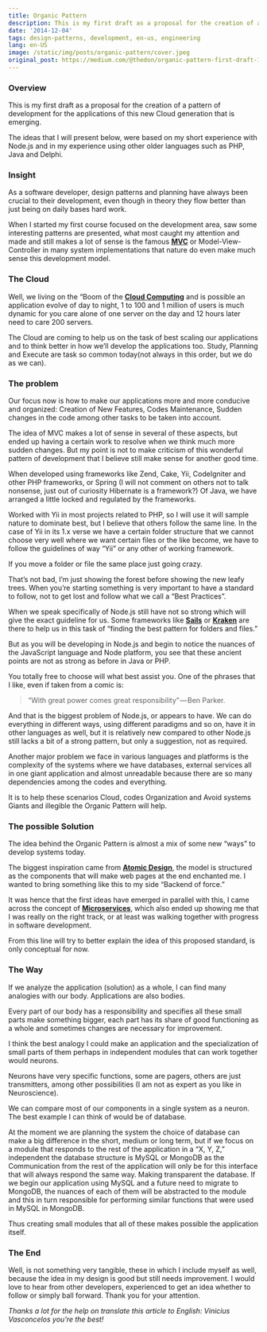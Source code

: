 ```yaml
---
title: Organic Pattern
description: This is my first draft as a proposal for the creation of a pattern of development for the applications of this new Cloud generation that is emerging.
date: '2014-12-04'
tags: design-patterns, development, en-us, engineering
lang: en-US
image: /static/img/posts/organic-pattern/cover.jpeg
original_post: https://medium.com/@thedon/organic-pattern-first-draft-146ae3265a95
---
```


### **Overview**

This is my first draft as a proposal for the creation of a pattern of development for the applications of this new Cloud generation that is emerging.

The ideas that I will present below, were based on my short experience with Node.js and in my experience using other older languages such as PHP, Java and Delphi.

### **Insight**

As a software developer, design patterns and planning have always been crucial to their development, even though in theory they flow better than just being on daily bases hard work.

When I started my first course focused on the development area, saw some interesting patterns are presented, what most caught my attention and made and still makes a lot of sense is the famous **[MVC](http://en.wikipedia.org/wiki/Model%E2%80%93view%E2%80%93controller)** or Model-View-Controller in many system implementations that nature do even make much sense this development model.

### **The Cloud**

Well, we living on the “Boom of the **[Cloud Computing](http://en.wikipedia.org/wiki/Cloud_computing)** and is possible an application evolve of day to night, 1 to 100 and 1 million of users is much dynamic for you care alone of one server on the day and 12 hours later need to care 200 servers.

The Cloud are coming to help us on the task of best scaling our applications and to think better in how we’ll develop the applications too. Study, Planning and Execute are task so common today(not always in this order, but we do as we can).

### **The problem**

Our focus now is how to make our applications more and more conducive and organized: Creation of New Features, Codes Maintenance, Sudden changes in the code among other tasks to be taken into account.

The idea of MVC makes a lot of sense in several of these aspects, but ended up having a certain work to resolve when we think much more sudden changes. But my point is not to make criticism of this wonderful pattern of development that I believe still make sense for another good time.

When developed using frameworks like Zend, Cake, Yii, CodeIgniter and other PHP frameworks, or Spring (I will not comment on others not to talk nonsense, just out of curiosity Hibernate is a framework?) Of Java, we have arranged a little locked and regulated by the frameworks.

Worked with Yii in most projects related to PHP, so I will use it will sample nature to dominate best, but I believe that others follow the same line. In the case of Yii in its 1.x verse we have a certain folder structure that we cannot choose very well where we want certain files or the like become, we have to follow the guidelines of way “Yii” or any other of working framework.

If you move a folder or file the same place just going crazy.

That’s not bad, I’m just showing the forest before showing the new leafy trees. When you’re starting something is very important to have a standard to follow, not to get lost and follow what we call a “Best Practices”.

When we speak specifically of Node.js still have not so strong which will give the exact guideline for us. Some frameworks like **[Sails](http://sailsjs.org/)** or **[Kraken](http://krakenjs.com/)** are there to help us in this task of “finding the best pattern for folders and files.”

But as you will be developing in Node.js and begin to notice the nuances of the JavaScript language and Node platform, you see that these ancient points are not as strong as before in Java or PHP.

You totally free to choose will what best assist you. One of the phrases that I like, even if taken from a comic is:

> “With great power comes great responsibility” — Ben Parker.

And that is the biggest problem of Node.js, or appears to have. We can do everything in different ways, using different paradigms and so on, have it in other languages as well, but it is relatively new compared to other Node.js still lacks a bit of a strong pattern, but only a suggestion, not as required.

Another major problem we face in various languages and platforms is the complexity of the systems where we have databases, external services all in one giant application and almost unreadable because there are so many dependencies among the codes and everything.

It is to help these scenarios Cloud, codes Organization and Avoid systems Giants and illegible the Organic Pattern will help.

### **The possible Solution**

The idea behind the Organic Pattern is almost a mix of some new “ways” to develop systems today.

The biggest inspiration came from **[Atomic Design](http://bradfrost.com/blog/post/atomic-web-design/)**, the model is structured as the components that will make web pages at the end enchanted me. I wanted to bring something like this to my side “Backend of force.”

It was hence that the first ideas have emerged in parallel with this, I came across the concept of **[Microservices](http://martinfowler.com/articles/microservices.html)**, which also ended up showing me that I was really on the right track, or at least was walking together with progress in software development.

From this line will try to better explain the idea of this proposed standard, is only conceptual for now.

### **The Way**

If we analyze the application (solution) as a whole, I can find many analogies with our body. Applications are also bodies.

Every part of our body has a responsibility and specifies all these small parts make something bigger, each part has its share of good functioning as a whole and sometimes changes are necessary for improvement.

I think the best analogy I could make an application and the specialization of small parts of them perhaps in independent modules that can work together would neurons.

Neurons have very specific functions, some are pagers, others are just transmitters, among other possibilities (I am not as expert as you like in Neuroscience).

We can compare most of our components in a single system as a neuron. The best example I can think of would be of database.

At the moment we are planning the system the choice of database can make a big difference in the short, medium or long term, but if we focus on a module that responds to the rest of the application in a “X, Y, Z,” independent the database structure is MySQL or MongoDB as the Communication from the rest of the application will only be for this interface that will always respond the same way. Making transparent the database. If we begin our application using MySQL and a future need to migrate to MongoDB, the nuances of each of them will be abstracted to the module and this in turn responsible for performing similar functions that were used in MySQL in MongoDB.

Thus creating small modules that all of these makes possible the application itself.

### **The End**

Well, is not something very tangible, these in which I include myself as well, because the idea in my design is good but still needs improvement. I would love to hear from other developers, experienced to get an idea whether to follow or simply ball forward. Thank you for your attention.

_Thanks a lot for the help on translate this article to English: Vinicius Vasconcelos you’re the best!_
